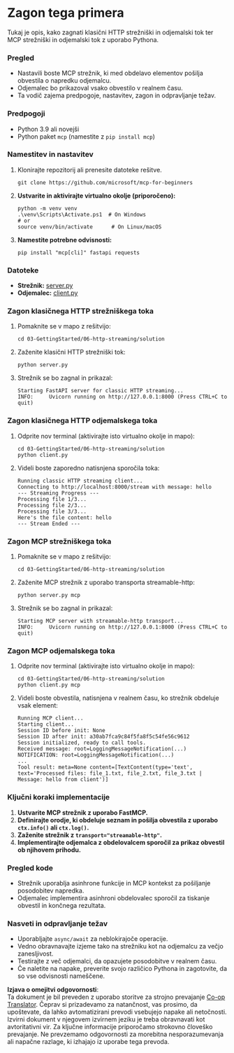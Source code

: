 <!--
CO_OP_TRANSLATOR_METADATA:
{
  "original_hash": "67ecbca6a060477ded3e13ddbeba64f7",
  "translation_date": "2025-08-18T17:59:00+00:00",
  "source_file": "03-GettingStarted/06-http-streaming/solution/python/README.md",
  "language_code": "sl"
}
-->
# Zagon tega primera

Tukaj je opis, kako zagnati klasični HTTP strežniški in odjemalski tok ter MCP strežniški in odjemalski tok z uporabo Pythona.

### Pregled

- Nastavili boste MCP strežnik, ki med obdelavo elementov pošilja obvestila o napredku odjemalcu.
- Odjemalec bo prikazoval vsako obvestilo v realnem času.
- Ta vodič zajema predpogoje, nastavitev, zagon in odpravljanje težav.

### Predpogoji

- Python 3.9 ali novejši
- Python paket `mcp` (namestite z `pip install mcp`)

### Namestitev in nastavitev

1. Klonirajte repozitorij ali prenesite datoteke rešitve.

   ```pwsh
   git clone https://github.com/microsoft/mcp-for-beginners
   ```

1. **Ustvarite in aktivirajte virtualno okolje (priporočeno):**

   ```pwsh
   python -m venv venv
   .\venv\Scripts\Activate.ps1  # On Windows
   # or
   source venv/bin/activate      # On Linux/macOS
   ```

1. **Namestite potrebne odvisnosti:**

   ```pwsh
   pip install "mcp[cli]" fastapi requests
   ```

### Datoteke

- **Strežnik:** [server.py](../../../../../../03-GettingStarted/06-http-streaming/solution/python/server.py)
- **Odjemalec:** [client.py](../../../../../../03-GettingStarted/06-http-streaming/solution/python/client.py)

### Zagon klasičnega HTTP strežniškega toka

1. Pomaknite se v mapo z rešitvijo:

   ```pwsh
   cd 03-GettingStarted/06-http-streaming/solution
   ```

2. Zaženite klasični HTTP strežniški tok:

   ```pwsh
   python server.py
   ```

3. Strežnik se bo zagnal in prikazal:

   ```
   Starting FastAPI server for classic HTTP streaming...
   INFO:     Uvicorn running on http://127.0.0.1:8000 (Press CTRL+C to quit)
   ```

### Zagon klasičnega HTTP odjemalskega toka

1. Odprite nov terminal (aktivirajte isto virtualno okolje in mapo):

   ```pwsh
   cd 03-GettingStarted/06-http-streaming/solution
   python client.py
   ```

2. Videli boste zaporedno natisnjena sporočila toka:

   ```text
   Running classic HTTP streaming client...
   Connecting to http://localhost:8000/stream with message: hello
   --- Streaming Progress ---
   Processing file 1/3...
   Processing file 2/3...
   Processing file 3/3...
   Here's the file content: hello
   --- Stream Ended ---
   ```

### Zagon MCP strežniškega toka

1. Pomaknite se v mapo z rešitvijo:
   ```pwsh
   cd 03-GettingStarted/06-http-streaming/solution
   ```
2. Zaženite MCP strežnik z uporabo transporta streamable-http:
   ```pwsh
   python server.py mcp
   ```
3. Strežnik se bo zagnal in prikazal:
   ```
   Starting MCP server with streamable-http transport...
   INFO:     Uvicorn running on http://127.0.0.1:8000 (Press CTRL+C to quit)
   ```

### Zagon MCP odjemalskega toka

1. Odprite nov terminal (aktivirajte isto virtualno okolje in mapo):
   ```pwsh
   cd 03-GettingStarted/06-http-streaming/solution
   python client.py mcp
   ```
2. Videli boste obvestila, natisnjena v realnem času, ko strežnik obdeluje vsak element:
   ```
   Running MCP client...
   Starting client...
   Session ID before init: None
   Session ID after init: a30ab7fca9c84f5fa8f5c54fe56c9612
   Session initialized, ready to call tools.
   Received message: root=LoggingMessageNotification(...)
   NOTIFICATION: root=LoggingMessageNotification(...)
   ...
   Tool result: meta=None content=[TextContent(type='text', text='Processed files: file_1.txt, file_2.txt, file_3.txt | Message: hello from client')]
   ```

### Ključni koraki implementacije

1. **Ustvarite MCP strežnik z uporabo FastMCP.**
2. **Definirajte orodje, ki obdeluje seznam in pošilja obvestila z uporabo `ctx.info()` ali `ctx.log()`.**
3. **Zaženite strežnik z `transport="streamable-http"`.**
4. **Implementirajte odjemalca z obdelovalcem sporočil za prikaz obvestil ob njihovem prihodu.**

### Pregled kode
- Strežnik uporablja asinhrone funkcije in MCP kontekst za pošiljanje posodobitev napredka.
- Odjemalec implementira asinhroni obdelovalec sporočil za tiskanje obvestil in končnega rezultata.

### Nasveti in odpravljanje težav

- Uporabljajte `async/await` za neblokirajoče operacije.
- Vedno obravnavajte izjeme tako na strežniku kot na odjemalcu za večjo zanesljivost.
- Testirajte z več odjemalci, da opazujete posodobitve v realnem času.
- Če naletite na napake, preverite svojo različico Pythona in zagotovite, da so vse odvisnosti nameščene.

**Izjava o omejitvi odgovornosti**:  
Ta dokument je bil preveden z uporabo storitve za strojno prevajanje [Co-op Translator](https://github.com/Azure/co-op-translator). Čeprav si prizadevamo za natančnost, vas prosimo, da upoštevate, da lahko avtomatizirani prevodi vsebujejo napake ali netočnosti. Izvirni dokument v njegovem izvirnem jeziku je treba obravnavati kot avtoritativni vir. Za ključne informacije priporočamo strokovno človeško prevajanje. Ne prevzemamo odgovornosti za morebitna nesporazumevanja ali napačne razlage, ki izhajajo iz uporabe tega prevoda.